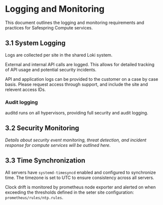 # Logging and Monitoring

This document outlines the logging and monitoring requirements and practices for Safespring Compute services.

## 3.1 System Logging

Logs are collected per site in the shared Loki system.


External and internal API calls are logged. This allows for detailed tracking of API usage and potential security incidents.

API and application logs can be provided to the customer on a case by case basis. Please request access through support, and include the site and relevent access IDs.

### Audit logging
auditd runs on all hypervisors, providing full security and audit logging.




## 3.2 Security Monitoring

*Details about security event monitoring, threat detection, and incident response for compute services will be outlined here.*

## 3.3 Time Synchronization

All servers have `systemd-timesyncd` enabled and configured to synchronize time. The timezone is set to UTC to ensure consistency across all servers.

Clock drift is monitored by prometheus node exporter and alerted on when exceeding the thresholds defined in the seter site configuration: `prometheus/rules/ntp.rules`.
